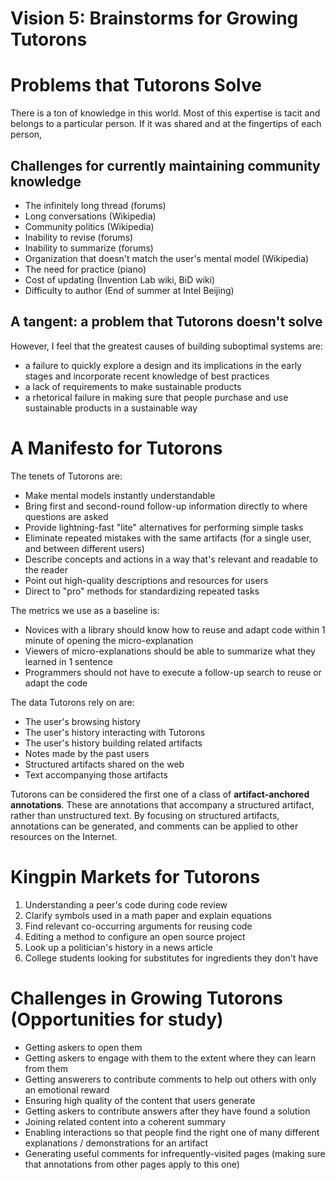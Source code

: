 # Vision 5: Brainstorms for Growing Tutorons

<!--
A web filled with high-quality Tutorons could be one where people shared ownership of all documents on the web.
Any confusion about side-effects, purpose, or mental models of code could be clarified by taking an extra minute with a short paragraph of description about that piece of code.
You know whether code will run the second you find it.
-->

# Problems that Tutorons Solve

There is a ton of knowledge in this world.
Most of this expertise is tacit and belongs to a particular person.
If it was shared and at the fingertips of each person, 

## Challenges for currently maintaining community knowledge

* The infinitely long thread (forums)
* Long conversations (Wikipedia)
* Community politics (Wikipedia)
* Inability to revise (forums)
* Inability to summarize (forums)
* Organization that doesn't match the user's mental model (Wikipedia)
* The need for practice (piano)
* Cost of updating (Invention Lab wiki, BiD wiki)
* Difficulty to author (End of summer at Intel Beijing)

## A tangent: a problem that Tutorons doesn't solve

However, I feel that the greatest causes of building suboptimal systems are:
* a failure to quickly explore a design and its implications in the early stages and incorporate recent knowledge of best practices
* a lack of requirements to make sustainable products
* a rhetorical failure in making sure that people purchase and use sustainable products in a sustainable way

# A Manifesto for Tutorons

The tenets of Tutorons are:
* Make mental models instantly understandable
* Bring first and second-round follow-up information directly to where questions are asked
* Provide lightning-fast "lite" alternatives for performing simple tasks
* Eliminate repeated mistakes with the same artifacts (for a single user, and between different users)
* Describe concepts and actions in a way that's relevant and readable to the reader
* Point out high-quality descriptions and resources for users
* Direct to "pro" methods for standardizing repeated tasks

The metrics we use as a baseline is:
* Novices with a library should know how to reuse and adapt code within 1 minute of opening the micro-explanation
* Viewers of micro-explanations should be able to summarize what they learned in 1 sentence
* Programmers should not have to execute a follow-up search to reuse or adapt the code

The data Tutorons rely on are:
* The user's browsing history
* The user's history interacting with Tutorons
* The user's history building related artifacts
* Notes made by the past users
* Structured artifacts shared on the web
* Text accompanying those artifacts

Tutorons can be considered the first one of a class of **artifact-anchored annotations**.
These are annotations that accompany a structured artifact, rather than unstructured text.
By focusing on structured artifacts, annotations can be generated, and comments can be applied to other resources on the Internet.

# Kingpin Markets for Tutorons

1. Understanding a peer's code during code review
2. Clarify symbols used in a math paper and explain equations
3. Find relevant co-occurring arguments for reusing code
4. Editing a method to configure an open source project
5. Look up a politician's history in a news article
6. College students looking for substitutes for ingredients they don't have

# Challenges in Growing Tutorons (Opportunities for study)

* Getting askers to open them
* Getting askers to engage with them to the extent where they can learn from them
* Getting answerers to contribute comments to help out others with only an emotional reward
* Ensuring high quality of the content that users generate
* Getting askers to contribute answers after they have found a solution
* Joining related content into a coherent summary
* Enabling interactions so that people find the right one of many different explanations / demonstrations for an artifact
* Generating useful comments for infrequently-visited pages (making sure that annotations from other pages apply to this one)
